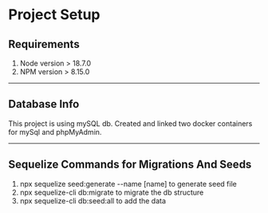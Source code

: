 # Project Setup

## Requirements
1. Node version > 18.7.0
2. NPM version > 8.15.0

- - - -
## Database Info
This project is using mySQL db. Created and linked two docker containers for mySql and phpMyAdmin.

- - - -
## Sequelize Commands for Migrations And Seeds
1. npx sequelize seed:generate --name [name] to generate seed file
2. npx sequelize-cli db:migrate to migrate the db structure
3. npx sequelize-cli db:seed:all to add the data


